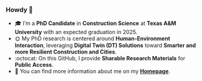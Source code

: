 ### Howdy 👋
- 🎓 I’m a **PhD Candidate** in **Construction Science** at **Texas A&M University** with an expected graduation in 2025.
- 🌞 My PhD research is centered around **Human-Environment Interaction**, leveraging **Digital Twin (DT) Solutions**
toward **Smarter and more Resilient Construction and Cities**.
- :octocat: On this GitHub, I provide **Sharable Research Materials** for **Public Access**. </br>
- 👯 You can find more information about me on my [**Homepage**](https://yoojunkim.com).
